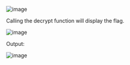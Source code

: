 ![image](https://github.com/x03ee/CTF-Writeup/blob/main/2025/TSCCTF%202025/Reverse/What_Happened/Chall.PNG)

Calling the decrypt function will display the flag.

![image](https://github.com/x03ee/CTF-Writeup/blob/main/2025/TSCCTF%202025/Reverse/What_Happened/Ida.PNG)

Output: 

![image](https://github.com/x03ee/CTF-Writeup/blob/main/2025/TSCCTF%202025/Reverse/What_Happened/Flag.PNG)
